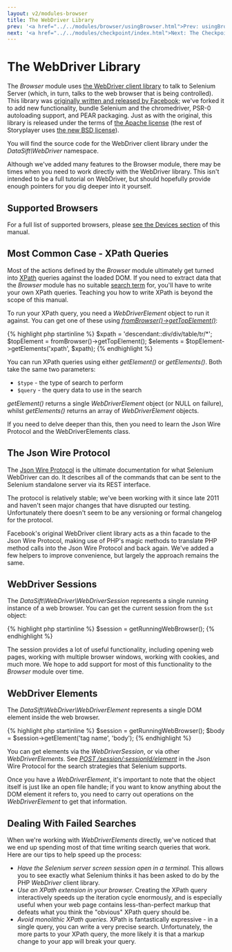 ```yaml
---
layout: v2/modules-browser
title: The WebDriver Library
prev: '<a href="../../modules/browser/usingBrowser.html">Prev: usingBrowser()</a>'
next: '<a href="../../modules/checkpoint/index.html">Next: The Checkpoint Module</a>'
---
```


# The WebDriver Library

The _Browser_ module uses [the WebDriver client library](https://github.com/datasift/php_webdriver/) to talk to Selenium Server (which, in turn, talks to the web browser that is being controlled).  This library was [originally written and released by Facebook](https://github.com/facebook/php-webdriver); we've forked it to add new functionality, bundle Selenium and the chromedriver, PSR-0 autoloading support, and PEAR packaging.
Just as with the original, this library is released under the terms of [the Apache license](http://opensource.org/licenses/Apache-2.0) (the rest of Storyplayer uses [the new BSD license](http://opensource.org/licenses/BSD-3-Clause)).

You will find the source code for the WebDriver client library under the _DataSift\WebDriver_ namespace.

Although we've added many features to the Browser module, there may be times when you need to work directly with the WebDriver library.  This isn't intended to be a full tutorial on WebDriver, but should hopefully provide enough pointers for you dig deeper into it yourself.

## Supported Browsers

For a full list of supported browsers, please [see the Devices section](../../devices/index.html) of this manual.

## Most Common Case - XPath Queries

Most of the actions defined by the _Browser_ module ultimately get turned into [XPath](http://www.w3.org/TR/xpath/) queries against the loaded DOM.  If you need to extract data that the _Browser_ module has no suitable [search term](searching-the-dom.html) for, you'll have to write your own XPath queries.  Teaching you how to write XPath is beyond the scope of this manual.

To run your XPath query, you need a _WebDriverElement_ object to run it against.  You can get one of these using _[fromBrowser()->getTopElement()](fromBrowser.html#gettopelement)_:

{% highlight php startinline %}
$xpath = 'descendant::div/div/table/tr/*';
$topElement = fromBrowser()->getTopElement();
$elements = $topElement->getElements('xpath', $xpath);
{% endhighlight %}

You can run XPath queries using either _getElement()_ or _getElements()_. Both take the same two parameters:

* `$type` - the type of search to perform
* `$query` - the query data to use in the search

_getElement()_ returns a single _WebDriverElement_ object (or NULL on failure), whilst _getElements()_ returns an array of _WebDriverElement_ objects.

If you need to delve deeper than this, then you need to learn the Json Wire Protocol and the WebDriverElements class.

## The Json Wire Protocol

The [Json Wire Protocol](https://code.google.com/p/selenium/wiki/JsonWireProtocol) is the ultimate documentation for what Selenium WebDriver can do.  It describes all of the commands that can be sent to the Selenium standalone server via its REST interface.

The protocol is relatively stable; we've been working with it since late 2011 and haven't seen major changes that have disrupted our testing.  Unfortunately there doesn't seem to be any versioning or formal changelog for the protocol.

Facebook's original WebDriver client library acts as a thin facade to the Json Wire Protocol, making use of PHP's magic methods to translate PHP method calls into the Json Wire Protocol and back again.  We've added a few helpers to improve convenience, but largely the approach remains the same.

## WebDriver Sessions

The _DataSift\WebDriver\WebDriverSession_ represents a single running instance of a web browser.  You can get the current session from the `$st` object:

{% highlight php startinline %}
$session = getRunningWebBrowser();
{% endhighlight %}

The session provides a lot of useful functionality, including opening web pages, working with multiple browser windows, working with cookies, and much more.  We hope to add support for most of this functionality to the _Browser_ module over time.

## WebDriver Elements

The _DataSift\WebDriver\WebDriverElement_ represents a single DOM element inside the web browser.

{% highlight php startinline %}
$session = getRunningWebBrowser();
$body = $session->getElement('tag name', 'body');
{% endhighlight %}

You can get elements via the _WebDriverSession_, or via other _WebDriverElements_.  See _[POST /session/:sessionId/element](https://code.google.com/p/selenium/wiki/JsonWireProtocol#POST_/session/:sessionId/element)_ in the Json Wire Protocol for the search strategies that Selenium supports.

Once you have a _WebDriverElement_, it's important to note that the object itself is just like an open file handle; if you want to know anything about the DOM element it refers to, you need to carry out operations on the _WebDriverElement_ to get that information.

## Dealing With Failed Searches

When we're working with _WebDriverElements_ directly, we've noticed that we end up spending most of that time writing search queries that work.  Here are our tips to help speed up the process:

* _Have the Selenium server screen session open in a terminal._ This allows you to see exactly what Selenium thinks it has been asked to do by the PHP _WebDriver_ client library.
* _Use an XPath extension in your browser._ Creating the XPath query interactively speeds up the iteration cycle enormously, and is especially useful when your web page contains less-than-perfect markup that defeats what you think the "obvious" XPath query should be.
* _Avoid monolithic XPath queries._ XPath is fantastically expressive - in a single query, you can write a very precise search.  Unfortunately, the more parts to your XPath query, the more likely it is that a markup change to your app will break your query.
